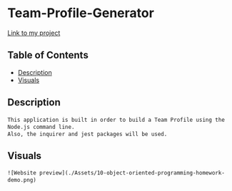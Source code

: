 # Team-Profile-Generator
[Link to my project](https://github.com/M5Justin/Team-Profile-Generator)

## Table of Contents
- [Description](#description)
- [Visuals](#visuals)

## Description
    This application is built in order to build a Team Profile using the Node.js command line. 
    Also, the inquirer and jest packages will be used.

## Visuals
    ![Website preview](./Assets/10-object-oriented-programming-homework-demo.png)

